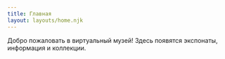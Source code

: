 ```yaml
---
title: Главная
layout: layouts/home.njk
---
```


Добро пожаловать в виртуальный музей! Здесь появятся экспонаты, информация и коллекции.
